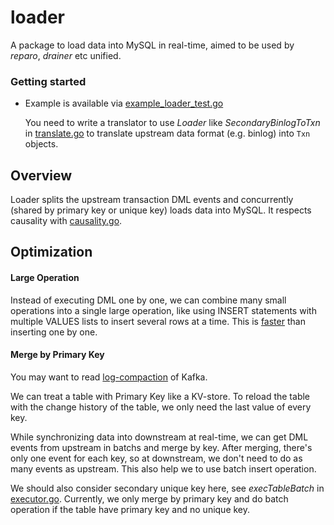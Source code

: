 loader
======

A package to load data into MySQL in real-time, aimed to be used by *reparo*, *drainer* etc unified.


### Getting started
- Example is available via [example_loader_test.go](./example_loader_test.go)

	You need to write a translator to use *Loader* like *SecondaryBinlogToTxn* in [translate.go](./translate.go) to translate upstream data format (e.g. binlog) into `Txn` objects.


## Overview
Loader splits the upstream transaction DML events and concurrently (shared by primary key or unique key) loads data into MySQL. It respects causality with [causality.go](./causality.go).


## Optimization
#### Large Operation
Instead of executing DML one by one, we can combine many small operations into a single large operation, like using INSERT statements with multiple VALUES lists to insert several rows at a time. This is [faster](https://medium.com/@benmorel/high-speed-inserts-with-mysql-9d3dcd76f723) than inserting one by one.

#### Merge by Primary Key
You may want to read [log-compaction](https://kafka.apache.org/documentation/#compaction) of Kafka.

We can treat a table with Primary Key like a KV-store. To reload the table with the change history of the table, we only need the last value of every key.

While synchronizing data into downstream at real-time, we can get DML events from upstream in batchs and merge by key. After merging, there's only one event for each key, so at downstream, we don't need to do as many events as upstream. This also help we to use batch insert operation.

We should also consider secondary unique key here, see *execTableBatch* in [executor.go](./executor.go). Currently, we only merge by primary key and do batch operation if the table have primary key and no unique key.



